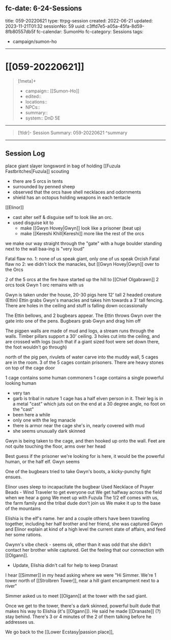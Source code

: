fc-date: 6-24-Sessions
---
title: 059-20220621
type: ttrpg-session
created: 2022-06-21
updated: 2023-11-21T01:32
sessionNo: 59
uuid: c3ffd7e5-a05a-45fa-8d59-8fb80557db5f
fc-calendar: SumonHo
fc-category: Sessions
tags:
  - campaign/sumon-ho
---

# [[059-20220621]]

> [!meta]+
>
> - campaign:: [[Sumon-Ho]]
> - edited::
> - locations::
> - NPCs::
> - summary::
> - system:: DnD 5E

---

> [!tldr]- Session Summary: 059-20220621
>  ^summary

---

## Session Log

place giant slayer longsword in bag of holding
[[Fuzula Fastbritches|Fuzula]] scouting 
- there are 5 orcs in tents
- surrounded by penned sheep
- observed that the orcs have shell necklaces and odornments
- shield has an octopus holding weapons in each tentacle

[[Elinor]] 
- cast alter self & disguise self to look like an orc. 
- used disguise kit to
	-  make [[Gwyn Hovey|Gwyn]] look like a prisoner (beat up)
	- make [[Kereshi Khill|Kereshi]] more like the rest of the orcs

we make our way straight through the "gate" with a huge boulder standing next to the wall
baa-ing is "very loud" 

Fatal flaw no. 1: none of us speak giant, only one of us speak Orcish
Fatal flaw no 2: we didn't lock the manacles, but [[Gwyn Hovey|Gwyn]] over to the Orcs

2 of the 5 orcs at the fire have started up the hill to [[Chief Olgabrawn]]
2 orcs took Gwyn
1 orc remains with us

Gwyn is taken under the house,
20-30 pigs here
12' tall 2 headed creature (Ettin)
Ettin grabs Gwyn's manacles and takes him towards a 3' tall fencing. 
There are holes in the ceiling and stuff is falling down occassionally

The Ettin bellows, and 2 bugbears appear. The Ettin throws Gwyn over the gate into one of the pens. 
Bugbears grab Gwyn and drag him off 

The pigpen walls are made of mud and logs, a stream runs through the walls. Timber pillars support a 30' ceiling. 3 holes cut into the ceiling, and are crossed with logs (such that if a giant sized foot were set down there, the foot wouldn't go through)

north of the pig pen, rivulets of water carve into the muddy wall, 5 cages are in the room. 3 of the 5 cages contain prisoners. There are heavy stones on top of the cage door

1 cage contains some human commoners
1 cage contains a single powerful looking human
- very tan
- garb is tribal in nature
1 cage has a half elven person in it. Their leg is in a metal "cast" which juts out on the end at a 30 degree angle, no foot on the "cast"
- been here a while
- only one with the leg manacle
- there is armor near the cage she's in, nearly covered with mud
- she seems unusually dark skinned

Gwyn is being taken to the cage, and then hooked up onto the wall. Feet are not quite touching the floor, arms over her head

Best guess if the prisoner we're looking for is here, it would be the powerful human, or the half elf. Gwyn seems 

One of the bugbears tried to take Gwyn's boots, a kicky-punchy fight ensues. 

Elinor uses sleep to incapacitate the bugbear
Used Necklace of Prayer Beads - Wind Traveler to get everyone out
We get halfway across the field when we hear a gong
We meet up with Fuzula 
The 1/2 elf comes with us, the farm family and the tribal dude don't join us
We make it up to the base of the mountains

Elishia is the elf's name.
her and a couple others have been traveling together, including her half brother and her friend, she was captured
Gwyn and Elinor explain at kind of a high level the current state of affairs, and feed her some rations. 

Gwynn's vibe check - seems ok, other than it was odd that she didn't contact her brother while captured. Get the feeling that our connection with [[Olgann]]. 
- Update, Elishia didn't call for help to keep Dranast

I hear [[Simmer]] in my head asking where we were
"Hi Simmer. We're 1 tower north of [[Strolbren Tower]], near a hill giant encampment next to a river"

Simmer asked us to meet [[Olgann]] at the tower with the sad giant.

Once we get to the tower, there's a dark skinned, powerful built dude that makes his way to Elishia (it's [[Olgann]]). He said he made [[Dranaste]] (?) stay behind. There's 3 or 4 minutes of the 2 of them talking before he addresses us.

We go back to the [[Lower Ecstasy|passion place]], 
